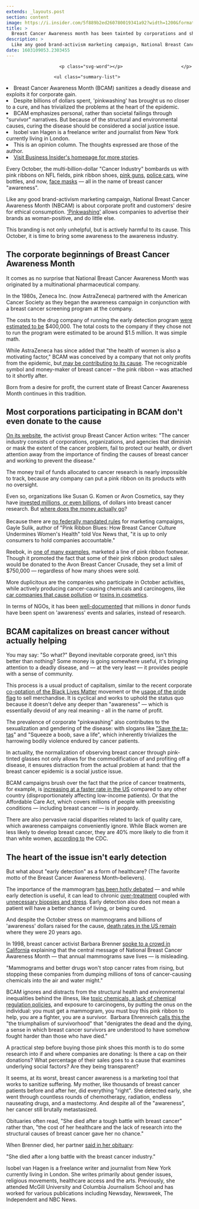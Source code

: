 ```yaml
--- 
extends: _layouts.post 
section: content 
image: https://i.insider.com/5f889b2ed260780019341a92?width=1200&format=jpeg 
title: > 
  Breast Cancer Awareness month has been tainted by corporations and should be abolished 
description: > 
  Like any good brand-activism marketing campaign, National Breast Cancer Awareness Month (NBCAM) is about corporate profit and customers' desire for ethical consumption.The corporate beginnings of Breast Cancer Awareness MonthIt comes as no surprise that National Breast Cancer Awareness Month was originated by a multinational pharmaceutical company.Born from a desire for profit, the current state of Breast Cancer Awareness Month continues in this tradition.In 1998, breast cancer activist Barbara Brenner spoke to a crowd in California explaining that the central message of National Breast Cancer Awareness Month — that annual mammograms save lives — is misleading.Obituaries often read, "She died after a tough battle with breast cancer" rather than, "the cost of her healthcare and the lack of research into the structural causes of breast cancer gave her no chance." 
date: 1603109053.2303455 
--- 
```

<div><p class="category-stamp">
                          
                             
                        
                        <p class="svg-word"></p>                      </p>

                      <ul class="summary-list">
<li>Breast Cancer Awareness Month (BCAM) sanitizes a deadly disease and exploits it for corporate gain.</li>
<li>Despite billions of dollars spent, 'pinkwashing' has brought us no closer to a cure, and has trivialized the problems at the heart of the epidemic.</li>
<li>BCAM emphasizes personal, rather than societal failings through "survivor" narratives. But because of the structural and environmental causes, curing the disease should be considered a social justice issue.</li>
<li>Isobel van Hagen is a freelance writer and journalist from New York currently living in London.</li>
<li>This is an opinion column. The thoughts expressed are those of the author.</li>
<li><a href="https://www.businessinsider.com/?hprecirc-bullet">Visit Business Insider's homepage for more stories</a>.</li>
</ul>
<p id="gpt-post-opinion-mobile_in_post_ad-fluid-1" class="ad ad-wrapper fluid in-post only-mobile"></p>

<p id="gpt-post-opinion-desktop_in_post_ad-fluid-1" class="ad ad-wrapper fluid in-post only-desktop"></p>
<p>Every October, the multi-billion-dollar "Cancer Industry" bombards us with pink ribbons on NFL fields, pink ribbon shoes, <a href="https://www.prwatch.org/spin/2009/11/8671/pinkwashing-turns-itself-breast-cancer-awareness-gun">pink guns</a>, <a href="https://archive.thinkprogress.org/police-are-celebrating-breast-cancer-awareness-with-some-astonishingly-tone-deaf-results-d68b89a502d5/">police cars</a>, wine bottles, and now, <a href="https://www.etsy.com/uk/listing/863494652/pink-ribbon-fabric-face-mask-pink-fabric?gpla=1&amp;gao=1&amp;&amp;utm_source=google&amp;utm_medium=cpc&amp;utm_campaign=shopping_uk_en_gb_d-bath_and_beauty-personal_care-face_masks_and_coverings&amp;utm_custom1=3171ef5e-13a0-49fb-b7ca-84c427daa08f&amp;utm_content=go_10630665732_104460692785_450901781701_pla-908906428531_c__863494652engb&amp;utm_custom2=10630665732&amp;gclid=CjwKCAjwiOv7BRBREiwAXHbv3Dj-ZC_n0M9_VZl7wmzNkbWKJ5t1bPForZLeBqqlVMmFQgK5AV8jORoCKQ4QAvD_BwE">face masks</a> &#8212; all in the name of breast cancer "awareness".&#160;</p><p>Like any good brand-activism marketing campaign, National Breast Cancer Awareness Month (NBCAM) is about corporate profit and customers' desire for ethical consumption. <a href="https://www.vox.com/the-goods/2018/10/17/17989624/pinkwashing-breast-cancer-awareness-products-profit">'Pinkwashing'</a> allows companies to advertise their brands as woman-positive, and do little else.</p><p>This branding is not only unhelpful, but is actively harmful to its cause. This October, it is time to bring some awareness to the awareness industry.&#160;</p><h2>The corporate beginnings of Breast Cancer Awareness Month</h2><p>It comes as no surprise that National Breast Cancer Awareness Month was originated by a multinational pharmaceutical company.</p>
<p id="gpt-post-opinion-mobile_in_post_ad-fluid-2" class="ad ad-wrapper fluid in-post only-mobile"></p>

<p id="gpt-post-opinion-desktop_in_post_ad-fluid-2" class="ad ad-wrapper fluid in-post only-desktop"></p>
<p>In the 1980s, Zeneca Inc. (now AstraZeneca) partnered with the American Cancer Society as they began the awareness campaign in conjunction with a breast cancer screening program at the company.</p><p>The costs to the drug company of running the early detection program <a href="https://www.tandfonline.com/doi/abs/10.1080/0033563032000160981">were estimated to be</a> $400,000. The total costs to the company if they chose not to run the program were estimated to be around $1.5 million. It was simple math.</p><p>While AstraZeneca has since added that "the health of women is also a motivating factor," BCAM was conceived by a company that not only profits from the epidemic, but<a href="https://bcaction.org/our-take-on-breast-cancer/patients-before-profits/"> may be contributing to its cause</a>. The recognizable symbol and money-maker of breast cancer &#8211; the pink ribbon &#8211; was attached to it shortly after.</p><p>Born from a desire for profit, the current state of Breast Cancer Awareness Month continues in this tradition.&#160;</p>
<p id="gpt-post-opinion-mobile_in_post_ad-fluid-3" class="ad ad-wrapper fluid in-post only-mobile"></p>

<p id="gpt-post-opinion-desktop_in_post_ad-fluid-3" class="ad ad-wrapper fluid in-post only-desktop"></p>
<h2>Most corporations participating in BCAM don't even donate to the cause</h2><p><a href="https://bcaction.org/the-cancer-industry/">On its website</a>, the activist group Breast Cancer Action writes: "The cancer industry consists of corporations, organizations, and agencies that diminish or mask the extent of the cancer problem, fail to protect our health, or divert attention away from the importance of finding the causes of breast cancer and working to prevent the disease."</p><p>The money trail of funds allocated to cancer research is nearly impossible to track, because any company can put a pink ribbon on its products with no oversight.</p><p>Even so, organizations like Susan G. Komen or Avon Cosmetics, say they have <a href="https://ww5.komen.org/">invested millions, or even billions</a>, of dollars into breast cancer research. But <a href="http://breastcancerconsortium.net/resources/topics/research-dollars/">where does the money actually go</a>? <br><br>Because there are <a href="https://www.vox.com/the-goods/2018/10/17/17989624/pinkwashing-breast-cancer-awareness-products-profit">no federally mandated rules</a> for marketing campaigns, Gayle Sulik, author of "Pink Ribbon Blues: How Breast Cancer Culture Undermines Women's Health" told Vox News that, "it is up to only consumers to hold companies accountable."</p><p>Reebok, in <a href="https://thinkbeforeyoupink.org/resources/before-you-buy/">one of many examples</a>, marketed a line of pink ribbon footwear. Though it promoted the fact that some of their pink ribbon product sales would be donated to the Avon Breast Cancer Crusade, they set a limit of $750,000 &#8212; regardless of how many shoes were sold.&#160;</p>
<p id="gpt-post-opinion-mobile_in_post_ad-fluid-4" class="ad ad-wrapper fluid in-post only-mobile"></p>

<p id="gpt-post-opinion-desktop_in_post_ad-fluid-4" class="ad ad-wrapper fluid in-post only-desktop"></p>
<p>More duplicitous are the companies who participate in October activities, while actively producing cancer-causing chemicals and carcinogens, like <a href="https://www.warriorsinpink.ford.com/">car companies that cause pollution</a> or <a href="https://www.theguardian.com/commentisfree/2015/oct/17/why-are-makeup-companies-able-to-give-breast-cancer-patients-toxic-products">toxins in cosmetics</a>.</p><p>In terms of NGOs, it has been <a href="https://www.marieclaire.com/politics/news/a6506/breast-cancer-business-scams/">well-documented</a> that millions in donor funds have been spent on 'awareness' events and salaries, instead of research.</p><h2>BCAM capitalizes on breast cancer without actually helping&#160;</h2><p>You may say: "So what?" Beyond inevitable corporate greed, isn't this better than nothing? Some money is going somewhere useful, it's bringing attention to a deadly disease, and &#8212; at the very least &#8212; it provides people with a sense of community.</p><p>This process is a usual product of capitalism, similar to the recent corporate <a href="https://www.businessinsider.com/corporations-companies-black-lives-matter-invest-police-racism-inequality-2020-7">co-optation of the Black Lives Matter</a> movement or the <a href="https://www.vox.com/2018/6/25/17476850/pride-month-lgbtq-corporate-explained">usage of the pride flag</a> to sell merchandise. It is cyclical and works to uphold the status quo because it doesn't delve any deeper than "awareness" &#8212; which is essentially devoid of any real meaning - all in the name of profit.</p>
<p id="gpt-post-opinion-mobile_in_post_ad-fluid-5" class="ad ad-wrapper fluid in-post only-mobile"></p>

<p id="gpt-post-opinion-desktop_in_post_ad-fluid-5" class="ad ad-wrapper fluid in-post only-desktop"></p>
<p>The prevalence of corporate "pinkwashing" also contributes to the sexualization and gendering of the disease: with slogans like <a href="https://www.huffpost.com/entry/and-while-im-at-it-who-ev_b_8258164">"Save the ta-tas</a>" and "Squeeze a boob, save a life", which inherently trivializes the harrowing bodily violence endured by cancer patients.</p><p>In actuality, the normalization of observing breast cancer through pink-tinted glasses not only allows for the commodification of and profiting off a disease, it ensures distraction from the actual problem at hand: that the breast cancer epidemic is a social justice issue.</p><p>BCAM campaigns brush over the fact that the price of cancer treatments, for example, is <a href="https://www.cancer.org/latest-news/study-shows-us-cancer-drug-costs-increasing-despite-competition.html">increasing at a faster rate in the US</a> compared to any other country (disproportionately affecting low-income patients). Or that the Affordable Care Act, which covers millions of people with preexisting conditions &#8212; including breast cancer &#8212; is in jeopardy.</p><p>There are also pervasive racial disparities related to lack of quality care, which awareness campaigns conveniently ignore. While Black women are less likely to develop breast cancer, they are 40% more likely to die from it than white women, <a href="https://www.cdc.gov/cancer/dcpc/research/articles/breast_cancer_rates_women.htm">according to</a> the CDC.</p>
<p id="gpt-post-opinion-mobile_in_post_ad-fluid-6" class="ad ad-wrapper fluid in-post only-mobile"></p>

<p id="gpt-post-opinion-desktop_in_post_ad-fluid-6" class="ad ad-wrapper fluid in-post only-desktop"></p>
<h2>The heart of the issue isn't early detection</h2><p>But what about "early detection" as a form of healthcare? (The favorite motto of the Breast Cancer Awareness Month&#8211;believers).</p><p>The importance of the mammogram <a href="https://www.ncbi.nlm.nih.gov/pmc/articles/PMC4462532/">has been hotly debated</a> &#8212; and while early detection is useful, it can lead to chronic <a href="https://pubmed.ncbi.nlm.nih.gov/24451829/">over-treatment</a> coupled with <a href="https://pinkribbonblues.org/wp-content/uploads/2010/08/Ehrenreich-2001-WelcomeToCancerland-Harpers.pdf">unnecessary biopsies and stress</a>. Early detection also does not mean a patient will have a better chance of living, or being cured.</p><p>And despite the October stress on mammograms and billions of 'awareness' dollars raised for the cause, <a href="https://www.cdc.gov/cancer/breast/statistics/index.htm">death rates in the US remain</a> where they were 20 years ago.</p><p>In 1998, breast cancer activist Barbara Brenner <a href="https://bcaction.org/2020/05/06/annual-tour-argues-toxins-create-cancers/">spoke to a crowd in California</a> explaining that the central message of National Breast Cancer Awareness Month &#8212; that annual mammograms save lives &#8212; is misleading.&#160;</p>
<p id="gpt-post-opinion-mobile_in_post_ad-fluid-7" class="ad ad-wrapper fluid in-post only-mobile"></p>

<p id="gpt-post-opinion-desktop_in_post_ad-fluid-7" class="ad ad-wrapper fluid in-post only-desktop"></p>
<p>"Mammograms and better drugs won't stop cancer rates from rising, but stopping these companies from dumping millions of tons of cancer-causing chemicals into the air and water might."</p><p>BCAM ignores and distracts from the structural health and environmental inequalities behind the illness, like <a href="https://bcaction.org/our-take-on-breast-cancer/environment/">toxic chemicals, a lack of chemical regulation policies</a>, and exposure to carcinogens, by putting the onus on the individual: you must get a mammogram, you must buy this pink ribbon to help, you are a fighter, you are a survivor.&#160; Barbara Ehrenreich <a href="https://pinkribbonblues.org/wp-content/uploads/2010/08/Ehrenreich-2001-WelcomeToCancerland-Harpers.pdf">calls this the</a> "the triumphalism of survivorhood" that "denigrates the dead and the dying, a sense in which breast cancer survivors are understood to have somehow fought harder than those who have died."</p><p>A practical step before buying those pink shoes this month is to do some research into if and where companies are donating: Is there a cap on their donations? What percentage of their sales goes to a cause that examines underlying social factors? Are they being transparent?</p><p>It seems, at its worst, breast cancer awareness is a marketing tool that works to sanitize suffering. My mother, like thousands of breast cancer patients before and after her, did everything "right". She detected early, she went through countless rounds of chemotherapy, radiation, endless nauseating drugs, and a mastectomy. And despite all of the "awareness", her cancer still brutally metastasized.</p>
<p id="gpt-post-opinion-mobile_in_post_ad-fluid-8" class="ad ad-wrapper fluid in-post only-mobile"></p>

<p id="gpt-post-opinion-desktop_in_post_ad-fluid-8" class="ad ad-wrapper fluid in-post only-desktop"></p>
<p>Obituaries often read, "She died after a tough battle with breast cancer" rather than, "the cost of her healthcare and the lack of research into the structural causes of breast cancer gave her no chance."</p><p>When Brenner died, her partner <a href="https://www.nytimes.com/2013/05/21/us/barbara-brenner-breast-cancer-iconoclast-dies-at-61.html">said in her obituary</a>:</p><p>"She died after a long battle with the breast cancer industry."</p><p>Isobel van Hagen is a freelance writer and journalist from New York currently living in London. She writes primarily about gender issues, religious movements, healthcare access and the arts. Previously, she attended McGill University and Columbia Journalism School and has worked for various publications including Newsday, Newsweek, The Independent and NBC News. </p>
                  </div>
